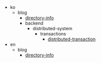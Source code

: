 - ko
    - blog
        - [directory-info](/ko/blog/directory-info.md)
        - backend
            - distributed-system
                - transactions
                    - [distributed-transaction](/ko/blog/backend/distributed-system/transactions/distributed-transaction.md)
- en
    - blog
        - [directory-info](/en/blog/directory-info.md)